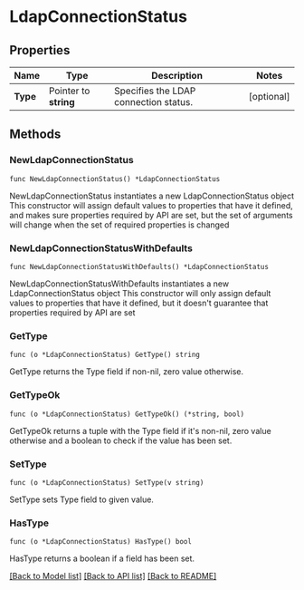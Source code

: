 # LdapConnectionStatus

## Properties

Name | Type | Description | Notes
------------ | ------------- | ------------- | -------------
**Type** | Pointer to **string** | Specifies the LDAP connection status. | [optional] 

## Methods

### NewLdapConnectionStatus

`func NewLdapConnectionStatus() *LdapConnectionStatus`

NewLdapConnectionStatus instantiates a new LdapConnectionStatus object
This constructor will assign default values to properties that have it defined,
and makes sure properties required by API are set, but the set of arguments
will change when the set of required properties is changed

### NewLdapConnectionStatusWithDefaults

`func NewLdapConnectionStatusWithDefaults() *LdapConnectionStatus`

NewLdapConnectionStatusWithDefaults instantiates a new LdapConnectionStatus object
This constructor will only assign default values to properties that have it defined,
but it doesn't guarantee that properties required by API are set

### GetType

`func (o *LdapConnectionStatus) GetType() string`

GetType returns the Type field if non-nil, zero value otherwise.

### GetTypeOk

`func (o *LdapConnectionStatus) GetTypeOk() (*string, bool)`

GetTypeOk returns a tuple with the Type field if it's non-nil, zero value otherwise
and a boolean to check if the value has been set.

### SetType

`func (o *LdapConnectionStatus) SetType(v string)`

SetType sets Type field to given value.

### HasType

`func (o *LdapConnectionStatus) HasType() bool`

HasType returns a boolean if a field has been set.


[[Back to Model list]](../README.md#documentation-for-models) [[Back to API list]](../README.md#documentation-for-api-endpoints) [[Back to README]](../README.md)


